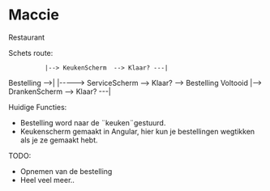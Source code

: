 # Maccie
Restaurant



Schets route:
             
              |--> KeukenScherm  --> Klaar? ---|
Bestelling -->|                                |-----> ServiceScherm --> Klaar? --> Bestelling Voltooid 
              |--> DrankenScherm --> Klaar? ---|

Huidige Functies:
- Bestelling word naar de ¨keuken¨gestuurd.
- Keukenscherm gemaakt in Angular, hier kun je bestellingen wegtikken als je ze gemaakt hebt. 

TODO: 
- Opnemen van de bestelling 
- Heel veel meer..
